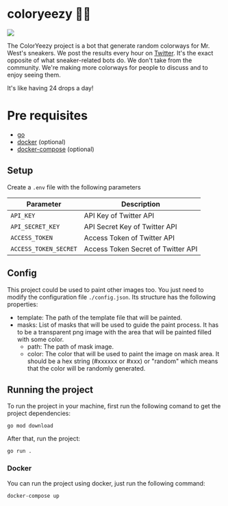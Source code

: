 # coloryeezy 🎨👟

![](https://media-exp1.licdn.com/dms/image/C4E22AQGTmGycnag__A/feedshare-shrink_2048_1536/0/1629156813171?e=1634774400&v=beta&t=f69aHRAW071bI1OhMFc8WieavOm1aqQrxNWlHuRRa-s)

The ColorYeezy project is a bot that generate random colorways for Mr. West's sneakers. We post the results every hour on [Twitter](https://twitter.com/coloryeezy). It's the exact opposite of what sneaker-related bots do. We don't take from the community. We're making more colorways for people to discuss and to enjoy seeing them.

It's like having 24 drops a day!

# Pre requisites

- [go](https://golang.org/doc/install)
- [docker](https://docs.docker.com/engine/install/) (optional)
- [docker-compose](https://docs.docker.com/compose/install/) (optional)

## Setup

Create a `.env` file with the following parameters

| Parameter             | Description                        |
| --------------------- | ---------------------------------- |
| `API_KEY`             | API Key of Twitter API             |
| `API_SECRET_KEY`      | API Secret Key of Twitter API      |
| `ACCESS_TOKEN`        | Access Token of Twitter API        |
| `ACCESS_TOKEN_SECRET` | Access Token Secret of Twitter API |

## Config

This project could be used to paint other images too. You just need to modify the configuration file `./config.json`. Its structure has the following properties:

- template: The path of the template file that will be painted.
- masks: List of masks that will be used to guide the paint process. It has to be a transparent png image with the area that will be painted filled with some color.
  - path: The path of mask image.
  - color: The color that will be used to paint the image on mask area. It should be a hex string (#xxxxxx or #xxx) or "random" which means that the color will be randomly generated.

## Running the project

To run the project in your machine, first run the following comand to get the project dependencies:

```
go mod download

```

After that, run the project:

```
go run .
```

### Docker

You can run the project using docker, just run the following command:

```
docker-compose up
```
